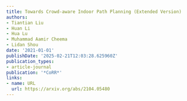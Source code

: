 ```yaml
---
title: Towards Crowd-aware Indoor Path Planning (Extended Version)
authors:
- Tiantian Liu
- Huan Li
- Hua Lu
- Muhammad Aamir Cheema
- Lidan Shou
date: '2021-01-01'
publishDate: '2025-02-21T12:03:28.625960Z'
publication_types:
- article-journal
publication: '*CoRR*'
links:
- name: URL
  url: https://arxiv.org/abs/2104.05480
---
```

